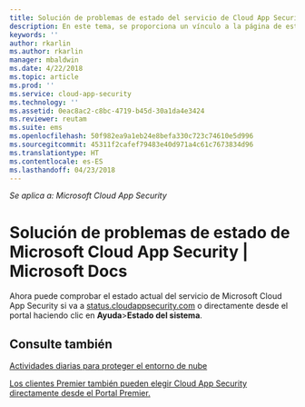 ```yaml
---
title: Solución de problemas de estado del servicio de Cloud App Security | Microsoft Docs
description: En este tema, se proporciona un vínculo a la página de estado de Cloud App Security
keywords: ''
author: rkarlin
ms.author: rkarlin
manager: mbaldwin
ms.date: 4/22/2018
ms.topic: article
ms.prod: ''
ms.service: cloud-app-security
ms.technology: ''
ms.assetid: 0eac8ac2-c8bc-4719-b45d-30a1da4e3424
ms.reviewer: reutam
ms.suite: ems
ms.openlocfilehash: 50f982ea9a1eb24e8befa330c723c74610e5d996
ms.sourcegitcommit: 45311f2cafef79483e40d971a4c61c7673834d96
ms.translationtype: HT
ms.contentlocale: es-ES
ms.lasthandoff: 04/23/2018
---
```

*Se aplica a: Microsoft Cloud App Security*


# <a name="troubleshooting-microsoft--cloud-app-security-status"></a>Solución de problemas de estado de Microsoft Cloud App Security | Microsoft Docs

Ahora puede comprobar el estado actual del servicio de Microsoft Cloud App Security si va a [status.cloudappsecurity.com](https://status.cloudappsecurity.com) o directamente desde el portal haciendo clic en **Ayuda**>**Estado del sistema**. 

## <a name="see-also"></a>Consulte también  
[Actividades diarias para proteger el entorno de nube](daily-activities-to-protect-your-cloud-environment.md)   

[Los clientes Premier también pueden elegir Cloud App Security directamente desde el Portal Premier.](https://premier.microsoft.com/)  
  
  